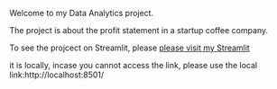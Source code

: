 Welcome to my Data Analytics project.

The project is about the profit statement in a startup coffee company.

To see the projcect on Streamlit, please [please visit my Streamlit](http://localhost:8502/) 

it is locally, incase you cannot access the link, please use the local link:http://localhost:8501/